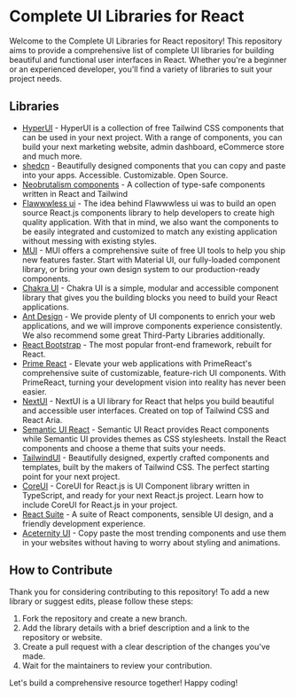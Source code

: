 # Complete UI Libraries for React

Welcome to the Complete UI Libraries for React repository! This repository aims to provide a comprehensive list of complete UI libraries for building beautiful and functional user interfaces in React. Whether you're a beginner or an experienced developer, you'll find a variety of libraries to suit your project needs.

## Libraries

- [HyperUI](https://www.hyperui.dev) - HyperUI is a collection of free Tailwind CSS components that can be used in your next project. With a range of components, you can build your next marketing website, admin dashboard, eCommerce store and much more.
- [shedcn](https://ui.shadcn.com) - Beautifully designed components that you can copy and paste into your apps. Accessible. Customizable. Open Source.
- [Neobrutalism components](https://neobrutalism-components.vercel.app) - A collection of type-safe components written in React and Tailwind
- [Flawwwless ui](https://ui.flawwwless.com) - The idea behind Flawwwless ui was to build an open source React.js components library to help developers to create high quality application. With that in mind, we also want the components to be easily integrated and customized to match any existing application without messing with existing styles.
- [MUI](https://mui.com/) - MUI offers a comprehensive suite of free UI tools to help you ship new features faster. Start with Material UI, our fully-loaded component library, or bring your own design system to our production-ready components.
- [Chakra UI](https://chakra-ui.com/) - Chakra UI is a simple, modular and accessible component library that gives you the building blocks you need to build your React applications.
- [Ant Design](https://ant.design/) - We provide plenty of UI components to enrich your web applications, and we will improve components experience consistently. We also recommend some great Third-Party Libraries additionally.
- [React Bootstrap](https://react-bootstrap.netlify.app/) - The most popular front-end framework, rebuilt for React.
- [Prime React](https://primereact.org/) - Elevate your web applications with PrimeReact's comprehensive suite of customizable, feature-rich UI components. With PrimeReact, turning your development vision into reality has never been easier.
- [NextUI](https://nextui.org/) - NextUI is a UI library for React that helps you build beautiful and accessible user interfaces. Created on top of Tailwind CSS and React Aria.
- [Semantic UI React](https://react.semantic-ui.com/) - Semantic UI React provides React components while Semantic UI provides themes as CSS stylesheets. Install the React components and choose a theme that suits your needs.
- [TailwindUI](https://tailwindui.com/) - Beautifully designed, expertly crafted components and templates, built by the makers of Tailwind CSS. The perfect starting point for your next project.
- [CoreUI](https://coreui.io/react/) - CoreUI for React.js is UI Component library written in TypeScript, and ready for your next React.js project. Learn how to include CoreUI for React.js in your project.
- [React Suite](https://rsuitejs.com/) - A suite of React components, sensible UI design, and a friendly development experience.
- [Aceternity UI](https://ui.aceternity.com) - Copy paste the most trending components and use them in your websites without having to worry about styling and animations.

## How to Contribute

Thank you for considering contributing to this repository! To add a new library or suggest edits, please follow these steps:

1. Fork the repository and create a new branch.
2. Add the library details with a brief description and a link to the repository or website.
3. Create a pull request with a clear description of the changes you've made.
4. Wait for the maintainers to review your contribution.

Let's build a comprehensive resource together! Happy coding!
